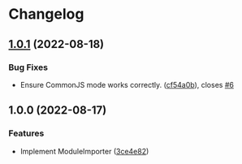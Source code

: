 # Changelog

## [1.0.1](https://github.com/humanwhocodes/module-importer/compare/v1.0.0...v1.0.1) (2022-08-18)

### Bug Fixes

- Ensure CommonJS mode works correctly. ([cf54a0b](https://github.com/humanwhocodes/module-importer/commit/cf54a0b998085066fbe1776dd0b4cacd808cc192)), closes [#6](https://github.com/humanwhocodes/module-importer/issues/6)

## 1.0.0 (2022-08-17)

### Features

- Implement ModuleImporter ([3ce4e82](https://www.github.com/humanwhocodes/module-importer/commit/3ce4e820c30c114e787bfed00a0966ac4772f563))
